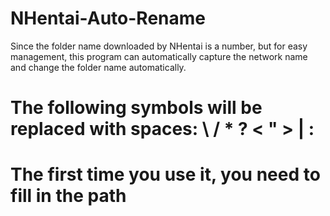 # NHentai-Auto-Rename
Since the folder name downloaded by NHentai is a number, but for easy management, this program can automatically capture the network name and change the folder name automatically.
# The following symbols will be replaced with spaces: \ / * ?  < " > | :  
# The first time you use it, you need to fill in the path
